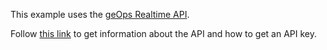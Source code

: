 This example uses the [geOps Realtime API](https://developer.geops.io/).

Follow [this link](https://developer.geops.io/) to get information about the API and how to get an API key.
